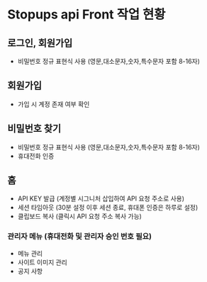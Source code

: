 # Stopups api Front 작업 현황

## 로그인, 회원가입

- 비밀번호 정규 표현식 사용 (영문,대소문자,숫자,특수문자 포함 8-16자)

## 회원가입

- 가입 시 계정 존재 여부 확인

## 비밀번호 찾기

- 비밀번호 정규 표현식 사용 (영문,대소문자,숫자,특수문자 포함 8-16자)
- 휴대전화 인증

## 홈

- API KEY 발급 (계정별 시그니처 삽입하여 API 요청 주소로 사용)
- 세션 타임아웃 (30분 설정 이후 세션 종료, 휴대폰 인증은 하루로 설정)
- 클립보드 복사 (클릭시 API 요청 주소 복사 가능)

### 관리자 메뉴 (휴대전화 및 관리자 승인 번호 필요)

- 메뉴 관리
- 사이트 이미지 관리
- 공지 사항
